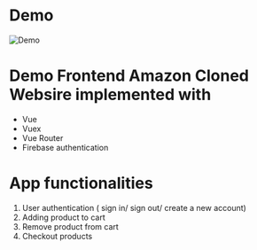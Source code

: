 # Demo
![Demo](./demo.gif)

# Demo Frontend Amazon Cloned Websire implemented with 
* Vue
* Vuex
* Vue Router
* Firebase authentication

# App functionalities
1. User authentication ( sign in/ sign out/ create a new account)
2. Adding product to cart
3. Remove product from cart
4. Checkout products
